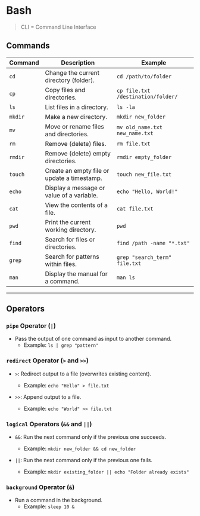 # Bash

> CLI = Command Line Interface

## Commands

| Command | Description                                 | Example                            |
| ------- | ------------------------------------------- | ---------------------------------- |
| `cd`    | Change the current directory (folder).      | `cd /path/to/folder`               |
| `cp`    | Copy files and directories.                 | `cp file.txt /destination/folder/` |
| `ls`    | List files in a directory.                  | `ls -la`                           |
| `mkdir` | Make a new directory.                       | `mkdir new_folder`                 |
| `mv`    | Move or rename files and directories.       | `mv old_name.txt new_name.txt`     |
| `rm`    | Remove (delete) files.                      | `rm file.txt`                      |
| `rmdir` | Remove (delete) empty directories.          | `rmdir empty_folder`               |
| `touch` | Create an empty file or update a timestamp. | `touch new_file.txt`               |
| `echo`  | Display a message or value of a variable.   | `echo "Hello, World!"`             |
| `cat`   | View the contents of a file.                | `cat file.txt`                     |
| `pwd`   | Print the current working directory.        | `pwd`                              |
| `find`  | Search for files or directories.            | `find /path -name "*.txt"`         |
| `grep`  | Search for patterns within files.           | `grep "search_term" file.txt`      |
| `man`   | Display the manual for a command.           | `man ls`                           |

---

## Operators

### `pipe` Operator (`|`)

- Pass the output of one command as input to another command.
	- Example: `ls | grep "pattern"`

### `redirect` Operator (`>` and `>>`)

- `>`: Redirect output to a file (overwrites existing content).
	- Example: `echo "Hello" > file.txt`
	
- `>>`: Append output to a file.
	- Example: `echo "World" >> file.txt`

### `logical` Operators (`&&` and `||`)

- `&&`: Run the next command only if the previous one succeeds.
	- Example: `mkdir new_folder && cd new_folder`
	
- `||`: Run the next command only if the previous one fails.
	- Example: `mkdir existing_folder || echo "Folder already exists"`

### `background` Operator (`&`)

- Run a command in the background.
	- Example: `sleep 10 &`

